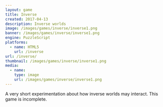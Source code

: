 ```yaml
---
layout: game
title: Inverse
created: 2017-04-13
description: Inverse worlds
image: /images/games/inverse/inverse1.png
banner: /images/games/inverse/inverse1.png
engine: PuzzleScript
platforms:
  - name: HTML5
    url: /inverse
url: /inverse/
thumbnail: /images/games/inverse/inverse1.png
media:
  - name:
    type: image
    url: /images/games/inverse/inverse1.png
---
```

A very short experimentation about how inverse worlds may interact. This game is incomplete.
